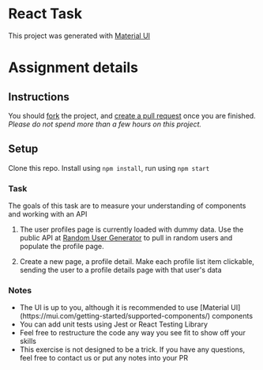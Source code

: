 # React Task

This project was generated with [Material UI](https://github.com/mui-org/material-ui) 

# Assignment details

## Instructions
You should [fork](https://help.github.com/en/github/getting-started-with-github/fork-a-repo) the project, and [create a pull request](https://help.github.com/en/github/collaborating-with-issues-and-pull-requests/creating-a-pull-request-from-a-fork) once you are finished. *Please do not spend more than a few hours on this project.* 


## Setup
Clone this repo. Install using `npm install`, run using `npm start`


### Task
The goals of this task are to measure your understanding of components and working with an API

1. The user profiles page is currently loaded with dummy data. Use the public API at [Random User Generator](https://randomuser.me/)
to pull in random users and populate the profile page.

2. Create a new page, a profile detail. Make each profile list item clickable, sending the user to a profile details page with that user's data


### Notes
<ul>
<li>The UI is up to you, although it is recommended to use [Material UI](https://mui.com/getting-started/supported-components/) components</li>

<li>You can add unit tests using Jest or React Testing Library</li>

<li>Feel free to restructure the code any way you see fit to show off your skills</li>

<li>This exercise is not designed to be a trick. If you have any questions, feel free to contact us or put any notes into your PR</li>
</ul>